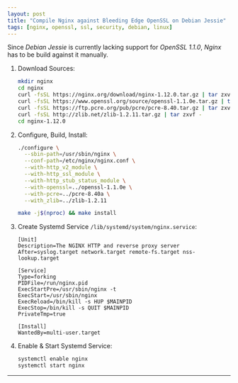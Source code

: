 ```yaml
---
layout: post
title: "Compile Nginx against Bleeding Edge OpenSSL on Debian Jessie"
tags: [nginx, openssl, ssl, security, debian, linux]
---
```


Since *Debian Jessie* is currently lacking support for *OpenSSL 1.1.0*, *Nginx* has to be build against it manually.

1. Download Sources:
   ```bash
   mkdir nginx
   cd nginx
   curl -fsSL https://nginx.org/download/nginx-1.12.0.tar.gz | tar zxvf -
   curl -fsSL https://www.openssl.org/source/openssl-1.1.0e.tar.gz | tar zxvf -
   curl -fsSL https://ftp.pcre.org/pub/pcre/pcre-8.40.tar.gz | tar zxvf -
   curl -fsSL http://zlib.net/zlib-1.2.11.tar.gz | tar zxvf -
   cd nginx-1.12.0
   ```
2. Configure, Build, Install:
   ```bash
   ./configure \
     --sbin-path=/usr/sbin/nginx \
     --conf-path=/etc/nginx/nginx.conf \
     --with-http_v2_module \
     --with-http_ssl_module \
     --with-http_stub_status_module \
     --with-openssl=../openssl-1.1.0e \
     --with-pcre=../pcre-8.40a \
     --with_zlib=../zlib-1.2.11

   make -j$(nproc) && make install
   ```
3. Create Systemd Service `/lib/systemd/system/nginx.service`:
   ```
   [Unit]
   Description=The NGINX HTTP and reverse proxy server
   After=syslog.target network.target remote-fs.target nss-lookup.target

   [Service]
   Type=forking
   PIDFile=/run/nginx.pid
   ExecStartPre=/usr/sbin/nginx -t
   ExecStart=/usr/sbin/nginx
   ExecReload=/bin/kill -s HUP $MAINPID
   ExecStop=/bin/kill -s QUIT $MAINPID
   PrivateTmp=true

   [Install]
   WantedBy=multi-user.target
   ```
4. Enable & Start Systemd Service:
   ```bash
   systemctl enable nginx
   systemctl start nginx
   ```

---
